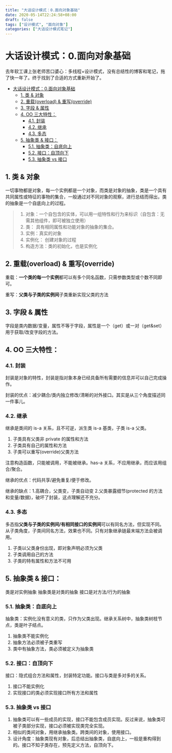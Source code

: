 ```yaml
---
title: "大话设计模式：0.面向对象基础"
date: 2020-05-14T22:24:58+08:00
draft: false
tags: ["设计模式", "面向对象"]
categories: ["大话设计模式笔记"]
---
```


# 大话设计模式：0.面向对象基础

去年软工课上张老师苦口婆心：多线程+设计模式，没有总结性的博客和笔记，拖了快一年了。终于找到了合适的方式重新开始了。

<!-- TOC -->

- [大话设计模式：0.面向对象基础](#大话设计模式0面向对象基础)
  - [1. 类 & 对象](#1-类--对象)
  - [2. 重载(overload) & 重写(override)](#2-重载overload--重写override)
  - [3. 字段 & 属性](#3-字段--属性)
  - [4. OO 三大特性：](#4-oo三大特性)
    - [4.1. 封装](#41-封装)
    - [4.2. 继承](#42-继承)
    - [4.3. 多态](#43-多态)
  - [5. 抽象类 & 接口：](#5-抽象类--接口)
    - [5.1. 抽象类：自底向上](#51-抽象类自底向上)
    - [5.2. 接口：自顶向下](#52-接口自顶向下)
    - [5.3. 抽象类 vs 接口](#53-抽象类-vs-接口)

<!-- /TOC -->

## 1. 类 & 对象

一切事物都是对象，每一个实例都是一个对象，而类是对象的抽象，类是一个具有共同属性或特征的事物的集合，一般通过对不同对象的观察，进行总结而得出，类的抽象是一个自底向上的过程。

> 1. 对象：一个自包含的实体，可以用一组特性和行为来标识（自包含：无需其他组件，即可被独立使用）
> 2. 类： 具有相同属性和功能对象的抽象的集合。
> 3. 实例：真实的对象
> 4. 实例化： 创建对象的过程
> 5. 构造方法：类的初始化，也是实例化

## 2. 重载(overload) & 重写(override)

重载：**一个类的每一个实例**都可以有多个同名函数，只需参数类型或个数不同即可。

重写：**父类与子类的实例间**子类重新实现父类的方法

## 3. 字段 & 属性

字段是类内数据/变量，属性不等于字段，属性是一个（get）或一对（get&set）用于获取/改变字段的方法。

## 4. OO 三大特性：

### 4.1. 封装

封装是对象的特性，封装是指对象本身已经具备所有需要的信息并可以自己完成操作。

封装的优点：减少耦合/类内独立修改/清晰的对外接口。其实是从三个角度描述同一件事儿。

### 4.2. 继承

继承是类间的 is-a 关系，且不可逆，派生类 is-a 基类，子类 is-a 父类。

1. 子类具有父类非 private 的属性和方法
2. 子类具有自己的属性和方法
3. 子类可以重写(override)父类方法

注意构造函数，只能被调用，不能被继承。has-a 关系，不应用继承，而应该用组合/聚合。

继承的优点：代码共享/避免重复/便于修改。

继承的缺点：1.高耦合，父类变，子类自动变 2.父类暴露细节(protected 的方法和变量/数据)，破坏了封装，这点理解还不充分。

### 4.3. 多态

多态指**父类与子类的实例间/有相同接口的实例间**可以有同名方法，但实现不同。从子类角度，子类间同名方法，效果也不同。只有对象继承链最末端方法会被调用。

1. 子类以父类身份出现，即对象声明必须为父类
2. 子类调用自己的方法
3. 子类的特有属性和方法不可用

## 5. 抽象类 & 接口：

类是对实例抽象
抽象类是对类的抽象
接口是对方法/行为的抽象

### 5.1. 抽象类：自底向上

抽象类：实例化没有意义的类，只作为父类出现。继承关系树中，抽象类树枝节点，类是叶子结点。

1. 抽象类不能实例化
2. 抽象方法必须被子类重写
3. 类中有抽象方法，类必须被定义为抽象类

### 5.2. 接口：自顶向下

接口：隐式组合方法和属性，封装特定功能。接口与类是多对多的关系。

1. 接口不能实例化
2. 实现接口的类必须实现接口所有方法和属性

### 5.3. 抽象类 vs 接口

1. 抽象类可以有一些成员的实现，接口不能包含成员实现。反过来说，抽象类可被子类部分实现，接口必须被实现类完全实现。
2. 相似的类间对象，用继承抽象类。跨类间的对象，使用接口。
3. 设计角度：抽象类现有对象，后总结出抽象类，自底向上，一般是重构得到的。接口不知子类存在，预先定义方法，自顶向下。
